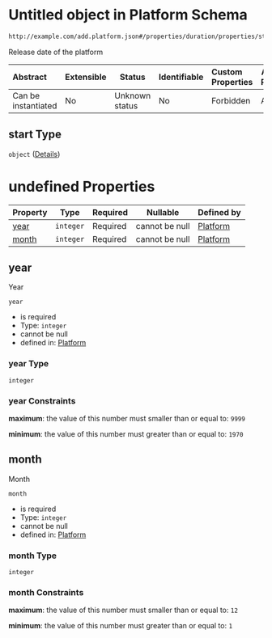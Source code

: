 # Untitled object in Platform Schema

```txt
http://example.com/add.platform.json#/properties/duration/properties/start
```

Release date of the platform


| Abstract            | Extensible | Status         | Identifiable | Custom Properties | Additional Properties | Access Restrictions | Defined In                                                                           |
| :------------------ | ---------- | -------------- | ------------ | :---------------- | --------------------- | ------------------- | ------------------------------------------------------------------------------------ |
| Can be instantiated | No         | Unknown status | No           | Forbidden         | Allowed               | none                | [add-platform.schema.json\*](../out/add-platform.schema.json "open original schema") |

## start Type

`object` ([Details](add-platform-properties-duration-properties-start.md))

# undefined Properties

| Property        | Type      | Required | Nullable       | Defined by                                                                                                                                                                           |
| :-------------- | --------- | -------- | -------------- | :----------------------------------------------------------------------------------------------------------------------------------------------------------------------------------- |
| [year](#year)   | `integer` | Required | cannot be null | [Platform](add-platform-properties-duration-properties-start-properties-year.md "http&#x3A;//example.com/add.platform.json#/properties/duration/properties/start/properties/year")   |
| [month](#month) | `integer` | Required | cannot be null | [Platform](add-platform-properties-duration-properties-start-properties-month.md "http&#x3A;//example.com/add.platform.json#/properties/duration/properties/start/properties/month") |

## year

Year


`year`

-   is required
-   Type: `integer`
-   cannot be null
-   defined in: [Platform](add-platform-properties-duration-properties-start-properties-year.md "http&#x3A;//example.com/add.platform.json#/properties/duration/properties/start/properties/year")

### year Type

`integer`

### year Constraints

**maximum**: the value of this number must smaller than or equal to: `9999`

**minimum**: the value of this number must greater than or equal to: `1970`

## month

Month


`month`

-   is required
-   Type: `integer`
-   cannot be null
-   defined in: [Platform](add-platform-properties-duration-properties-start-properties-month.md "http&#x3A;//example.com/add.platform.json#/properties/duration/properties/start/properties/month")

### month Type

`integer`

### month Constraints

**maximum**: the value of this number must smaller than or equal to: `12`

**minimum**: the value of this number must greater than or equal to: `1`
